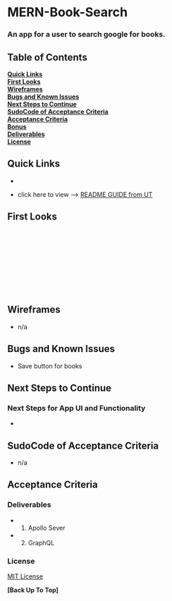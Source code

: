 # MERN-Book-Search
### An app for a user to search google for books.

## Table of Contents

**[Quick Links](#Quick-Links)**<br>
**[First Looks](#First-Looks)**<br>
**[Wireframes](#Wireframes)**<br>
**[Bugs and Known Issues](#Bugs-and-Known-Issues)**<br>
**[Next Steps to Continue](#Next-Steps-to-Continue)**<br>
**[SudoCode of Acceptance Criteria](#SudoCode-of-Acceptance-Criteria)**<br>
**[Acceptance Criteria](#Acceptance-Criteria)**<br>
**[Bonus](#Bonus)**<br>
**[Deliverables](#Deliverables)**<br>
**[License](#License)**<br>

## Quick Links

- 

- click here to view --> [README GUIDE from UT](https://github.com/the-Coding-Boot-Camp-at-UT/UTA-VIRT-FSF-FT-06-2021-U-LOL/blob/master/01-HTML-Git-CSS/02-Homework/Homework-Guide/README.md)

## First Looks

# ![]()
# ![]()
# ![]()
# ![]()

## Wireframes
* n/a

## Bugs and Known Issues

- Save button for books 

## Next Steps to Continue

### Next Steps for App UI and Functionality

- 

## SudoCode of Acceptance Criteria
* n/a

## Acceptance Criteria


### Deliverables

- 1. Apollo Sever
- 2. GraphQL

### License

[MIT License](https://opensource.org/licenses/MIT)


**[Back Up To Top]**